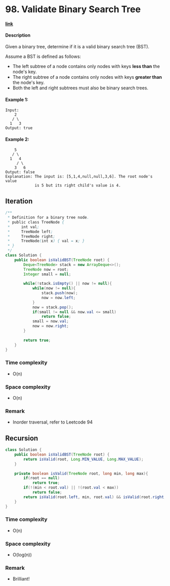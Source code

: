 # 98. Validate Binary Search Tree

#### [link](https://leetcode.com/problems/validate-binary-search-tree/description/) 

#### Description
Given a binary tree, determine if it is a valid binary search tree (BST).

Assume a BST is defined as follows:

* The left subtree of a node contains only nodes with keys **less than** the node's key.
* The right subtree of a node contains only nodes with keys **greater than** the node's key.
* Both the left and right subtrees must also be binary search trees.

#### Example 1:
```
Input:
    2
   / \
  1   3
Output: true
```
#### Example 2:
```
    5
   / \
  1   4
     / \
    3   6
Output: false
Explanation: The input is: [5,1,4,null,null,3,6]. The root node's value
             is 5 but its right child's value is 4.

```

## Iteration
```java
/**
 * Definition for a binary tree node.
 * public class TreeNode {
 *     int val;
 *     TreeNode left;
 *     TreeNode right;
 *     TreeNode(int x) { val = x; }
 * }
 */
class Solution {
    public boolean isValidBST(TreeNode root) {
        Deque<TreeNode> stack = new ArrayDeque<>();
        TreeNode now = root;
        Integer small = null;
        
        while(!stack.isEmpty() || now != null){
            while(now != null){
                stack.push(now);
                now = now.left;
            }
            now = stack.pop();
            if(small != null && now.val <= small)
                return false;
            small = now.val;
            now = now.right;
        }
        
        return true;
    }
}
```

### Time complexity
* O(n)
### Space complexity
* O(n)
### Remark
* Inorder traversal, refer to Leetcode 94

## Recursion
```java
class Solution {
    public boolean isValidBST(TreeNode root) {
        return isValid(root, Long.MIN_VALUE, Long.MAX_VALUE);
    }
    
    private boolean isValid(TreeNode root, long min, long max){
        if(root == null)
            return true;
        if(!(min < root.val) || !(root.val < max))
            return false;
        return isValid(root.left, min, root.val) && isValid(root.right, root.val, max);
    }
}
```
### Time complexity
* O(n)
### Space complexity
* O(log(n))
### Remark
* Brilliant!
